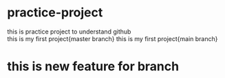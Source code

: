 # practice-project
this is practice project to understand github
<br>
this is my first project{master branch}
this is my first project{main branch}
# this is new feature for branch